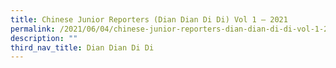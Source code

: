 ```yaml
---
title: Chinese Junior Reporters (Dian Dian Di Di) Vol 1 – 2021
permalink: /2021/06/04/chinese-junior-reporters-dian-dian-di-di-vol-1-2021/
description: ""
third_nav_title: Dian Dian Di Di
---
```

